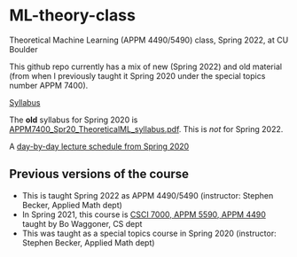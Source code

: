 # ML-theory-class
Theoretical Machine Learning (APPM 4490/5490) class, Spring 2022, at CU Boulder

This github repo currently has a mix of new (Spring 2022) and old material (from when I previously taught it Spring 2020 under the special topics number APPM 7400).

[Syllabus](syllabus.md)

The **old** syllabus for Spring 2020 is [APPM7400_Spr20_TheoreticalML_syllabus.pdf](APPM7400_Spr20_TheoreticalML_syllabus.pdf).  This is *not* for Spring 2022.

A [day-by-day lecture schedule from Spring 2020](Lectures2020.md)

## Previous versions of the course
- This is taught Spring 2022 as APPM 4490/5490 (instructor: Stephen Becker, Applied Math dept)
- In Spring 2021, this course is [CSCI 7000, APPM 5590, APPM 4490](https://www.bowaggoner.com/courses/2021/learning-theory/) taught by Bo Waggoner, CS dept
- This was taught as a special topics course in Spring 2020 (instructor: Stephen Becker, Applied Math dept)
